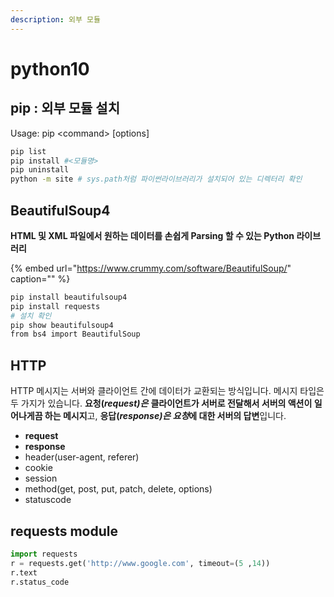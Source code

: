 ```yaml
---
description: 외부 모듈
---
```


# python10

## pip : 외부 모듈 설치

Usage: pip &lt;command&gt; \[options\]

```bash
pip list
pip install #<모듈명>
pip uninstall
python -m site # sys.path처럼 파이썬라이브러리가 설치되어 있는 디렉터리 확인
```

## BeautifulSoup4

**HTML 및 XML 파일에서 원하는 데이터를 손쉽게 Parsing 할 수 있는 Python 라이브러리**

{% embed url="https://www.crummy.com/software/BeautifulSoup/" caption="" %}

```bash
pip install beautifulsoup4
pip install requests
# 설치 확인
pip show beautifulsoup4
from bs4 import BeautifulSoup
```

## HTTP

HTTP 메시지는 서버와 클라이언트 간에 데이터가 교환되는 방식입니다. 메시지 타입은 두 가지가 있습니다. **요청\(**_**request\)은**_ **클라이언트가 서버로 전달해서 서버의 액션이 일어나게끔 하는 메시지**고, **응답\(**_**response\)은 요청**_**에 대한 서버의 답변**입니다.

* **request**
* **response**
* header\(user-agent, referer\)
* cookie
* session
* method\(get, post, put, patch, delete, options\)
* statuscode

## requests module

```python
import requests
r = requests.get('http://www.google.com', timeout=(5 ,14))
r.text
r.status_code
```

